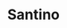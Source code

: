 ---
title: "Santino"
url: /ciudad-autonoma-de-buenos-aires/santino-avenida-santa-fe/
shop: peluquería
---